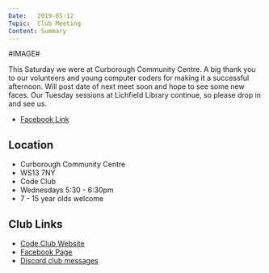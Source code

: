 ```yaml
---
Date:   2019-05-12
Topic:  Club Meeting
Content: Summary
---
```

#IMAGE#

This Saturday we were at Curborough Community Centre. A big thank you to our volunteers and young computer coders for making it a successful afternoon. Will post date of next meet soon and hope to see some new faces. Our Tuesday sessions at Lichfield Library continue, so please drop in and see us.

* [Facebook Link](https://www.facebook.com/1481985248595237/posts/2039567239503699/)

## Location

* Curborough Community Centre
* WS13 7NY
* Code Club
* Wednesdays 5:30 - 6:30pm
* 7 - 15 year olds welcome

## Club Links

* [Code Club Website](https://lichfield-code-club.github.io/)
* [Facebook Page](https://www.facebook.com/LichfieldCoders)
* [Discord club messages](https://discord.gg/szz6xGK)
